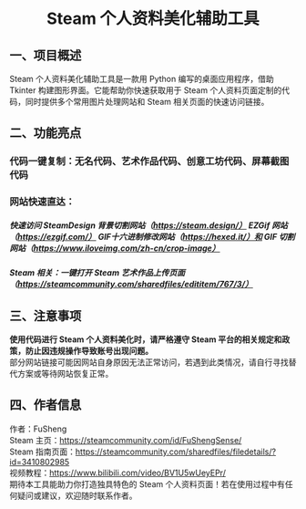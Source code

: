 
# <p align=center>Steam 个人资料美化辅助工具</p>
## 一、项目概述
Steam 个人资料美化辅助工具是一款用 Python 编写的桌面应用程序，借助 Tkinter 构建图形界面。它能帮助你快速获取用于 Steam 个人资料页面定制的代码，同时提供多个常用图片处理网站和 Steam 相关页面的快速访问链接。
## 二、功能亮点
### 代码一键复制：无名代码、艺术作品代码、创意工坊代码、屏幕截图代码
### 网站快速直达：
##### 快速访问 SteamDesign 背景切割网站（https://steam.design/） EZGif 网站（https://ezgif.com/） GIF十六进制修改网站（https://hexed.it/）和 GIF 切割网站（https://www.iloveimg.com/zh-cn/crop-image）
##### Steam 相关：一键打开 Steam 艺术作品上传页面（https://steamcommunity.com/sharedfiles/edititem/767/3/）
## 三、注意事项
**使用代码进行 Steam 个人资料美化时，请严格遵守 Steam 平台的相关规定和政策，防止因违规操作导致账号出现问题。**  
部分网站链接可能因网站自身原因无法正常访问，若遇到此类情况，请自行寻找替代方案或等待网站恢复正常。
## 四、作者信息
作者：FuSheng  
Steam 主页：https://steamcommunity.com/id/FuShengSense/  
Steam 指南页面：https://steamcommunity.com/sharedfiles/filedetails/?id=3410802985  
视频教程：https://www.bilibili.com/video/BV1U5wUeyEPr/  
期待本工具能助力你打造独具特色的 Steam 个人资料页面！若在使用过程中有任何疑问或建议，欢迎随时联系作者。
